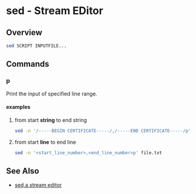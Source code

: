# sed - Stream EDitor

## Overview

```bash
sed SCRIPT INPUTFILE...
```

## Commands

### p

Print the input of specified line range.

#### examples

1. from start **string** to end string

    ```bash
    sed -n '/-----BEGIN CERTIFICATE-----/,/-----END CERTIFICATE-----/p' file.txt
    ```

1. from start **line** to end line

    ```bash
    sed -n '<start_line_number>,<end_line_number>p' file.txt
    ```

## See Also

- [sed,a stream editor][gun]

[gun]: https://www.gnu.org/software/sed/manual/sed.html
